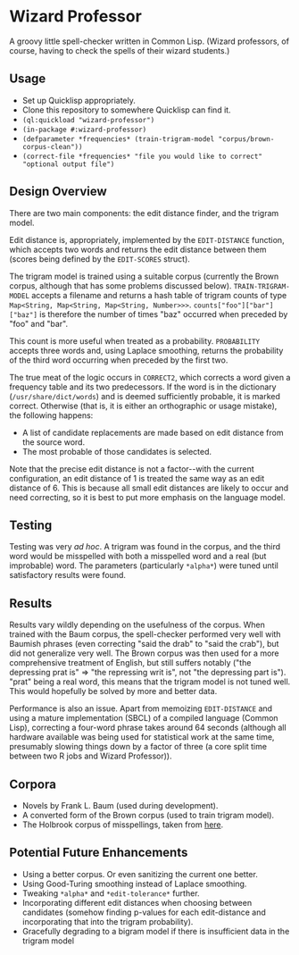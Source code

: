 # Wizard Professor
A groovy little spell-checker written in Common Lisp. (Wizard professors, of course, having to check the spells of their wizard students.)

## Usage

* Set up Quicklisp appropriately.
* Clone this repository to somewhere Quicklisp can find it.
* `(ql:quickload "wizard-professor")`
* `(in-package #:wizard-professor)`
* `(defparameter *frequencies* (train-trigram-model "corpus/brown-corpus-clean"))`
* `(correct-file *frequencies* "file you would like to correct" "optional output file")`

## Design Overview

There are two main components: the edit distance finder, and the trigram model.

Edit distance is, appropriately, implemented by the `EDIT-DISTANCE` function, which accepts two words and returns the edit distance between them (scores being defined by the `EDIT-SCORES` struct).

The trigram model is trained using a suitable corpus (currently the Brown corpus, although that has some problems discussed below). `TRAIN-TRIGRAM-MODEL` accepts a filename and returns a hash table of trigram counts of type `Map<String, Map<String, Map<String, Number>>>`. `counts["foo"]["bar"]["baz"]` is therefore the number of times "baz" occurred when preceded by "foo" and "bar".

This count is more useful when treated as a probability. `PROBABILITY` accepts three words and, using Laplace smoothing, returns the probability of the third word occurring when preceded by the first two.

The true meat of the logic occurs in `CORRECT2`, which corrects a word given a frequency table and its two predecessors. If the word is in the dictionary (`/usr/share/dict/words`) and is deemed sufficiently probable, it is marked correct. Otherwise (that is, it is either an orthographic or usage mistake), the following happens:

* A list of candidate replacements are made based on edit distance from the source word.
* The most probable of those candidates is selected.

Note that the precise edit distance is not a factor--with the current configuration, an edit distance of 1 is treated the same way as an edit distance of 6. This is because all small edit distances are likely to occur and need correcting, so it is best to put more emphasis on the language model.

## Testing

Testing was very *ad hoc*. A trigram was found in the corpus, and the third word would be misspelled with both a misspelled word and a real (but improbable) word. The parameters (particularly `*alpha*`) were tuned until satisfactory results were found.

## Results

Results vary wildly depending on the usefulness of the corpus. When trained with the Baum corpus, the spell-checker performed very well with Baumish phrases (even correcting "said the drab" to "said the crab"), but did not generalize very well. The Brown corpus was then used for a more comprehensive treatment of English, but still suffers notably ("the depressing prat is" => "the repressing writ is", not "the depressing part is"). "prat" being a real word, this means that the trigram model is not tuned well. This would hopefully be solved by more and better data.

Performance is also an issue. Apart from memoizing `EDIT-DISTANCE` and using a mature implementation (SBCL) of a compiled language (Common Lisp), correcting a four-word phrase takes around 64 seconds (although all hardware available was being used for statistical work at the same time, presumably slowing things down by a factor of three (a core split time between two R jobs and Wizard Professor)).

## Corpora

* Novels by Frank L. Baum (used during development).
* A converted form of the Brown corpus (used to train trigram model).
* The Holbrook corpus of misspellings, taken from [here](http://www.dcs.bbk.ac.uk/~ROGER/corpora.html).

## Potential Future Enhancements

* Using a better corpus. Or even sanitizing the current one better.
* Using Good-Turing smoothing instead of Laplace smoothing.
* Tweaking `*alpha*` and `*edit-tolerance*` further.
* Incorporating different edit distances when choosing between candidates (somehow finding p-values for each edit-distance and incorporating that into the trigram probability).
* Gracefully degrading to a bigram model if there is insufficient data in the trigram model
